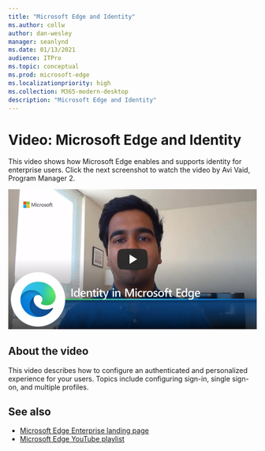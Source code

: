 ```yaml
---
title: "Microsoft Edge and Identity"
ms.author: collw
author: dan-wesley
manager: seanlynd
ms.date: 01/13/2021
audience: ITPro
ms.topic: conceptual
ms.prod: microsoft-edge
ms.localizationpriority: high
ms.collection: M365-modern-desktop
description: "Microsoft Edge and Identity"
---
```


# Video: Microsoft Edge and Identity

This video shows how Microsoft Edge enables and supports identity for enterprise users. Click the next screenshot to watch the video by Avi Vaid, Program Manager 2.

[![Identity in Microsoft Edge](media/microsoft-edge-video-identity/0.png)](http://www.youtube.com/watch?v=8lRUKhR7ipA "Identity in Microsoft Edge")

## About the video

This video describes how to configure an authenticated and personalized experience for your users. Topics include configuring sign-in, single sign-on, and multiple profiles.

## See also

- [Microsoft Edge Enterprise landing page](https://aka.ms/EdgeEnterprise)
- [Microsoft Edge YouTube playlist](https://www.youtube.com/playlist?list=PLXtHYVsvn_b-uXh1tMeYpT-0iD8tD3tFy)
